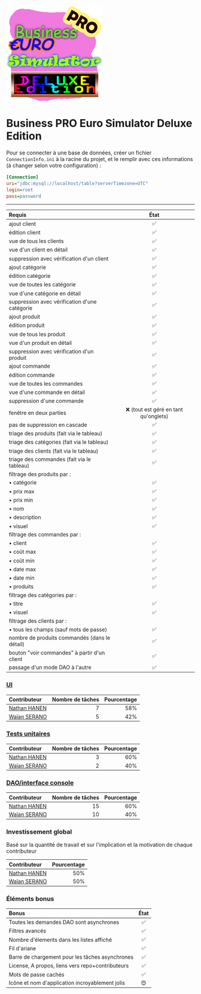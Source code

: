 ![](https://github.com/Waynocs/NathanWaian_cpoa/blob/master/src/assets/icons/icon.png)

# Business PRO Euro Simulator Deluxe Edition

Pour se connecter à une base de données, créer un fichier `ConnectionInfo.ini` à la racine du projet, et le remplir avec ces informations (à changer selon votre configuration) :
```ini
[Connection]
uri="jdbc:mysql://localhost/table?serverTimezone=UTC"
login=root
pass=password
```

---

Requis|État
:-|:-:
ajout client|✅
édition client|✅
vue de tous les clients|✅
vue d'un client en détail|✅
suppression avec vérification d'un client|✅
ajout catégorie|✅
édition catégorie|✅
vue de toutes les catégorie|✅
vue d'une catégorie en détail|✅
suppression avec vérification d'une catégorie|✅
ajout produit|✅
édition produit|✅
vue de tous les produit|✅
vue d'un produit en détail|✅
suppression avec vérification d'un produit|✅
ajout commande|✅
édition commande|✅
vue de toutes les commandes|✅
vue d'une commande en détail|✅
suppression d'une commande|✅
fenêtre en deux parties|❌ (tout est géré en tant qu'onglets)
pas de suppression en cascade|✅
triage des produits (fait via le tableau)|✅
triage des catégories (fait via le tableau)|✅
triage des clients (fait via le tableau)|✅
triage des commandes (fait via le tableau)|✅
filtrage des produits par : |
• catégorie|✅
• prix max|✅
• prix min|✅
• nom|✅
• description|✅
• visuel|✅
filtrage des commandes par : |
• client|✅
• coût max|✅
• coût min|✅
• date max|✅
• date min|✅
• produits|✅
filtrage des catégories par : |
• titre|✅
• visuel|✅
filtrage des clients par : |
• tous les champs (sauf mots de passe)|✅
nombre de produits commandés (dans le détail)|✅
bouton "voir commandes" à partir d'un client|✅
passage d'un mode DAO à l'autre|✅

### [UI](https://github.com/Waynocs/NathanWaian_cpoa/projects/3)

Contributeur|Nombre de tâches|Pourcentage
:-|-:|-:
[Nathan HANEN](https://github.com/WildGoat07)|7|58%
[Waïan SERANO](https://github.com/Waynocs)|5|42%

### [Tests unitaires](https://github.com/Waynocs/NathanWaian_cpoa/projects/2)

Contributeur|Nombre de tâches|Pourcentage
:-|-:|-:
[Nathan HANEN](https://github.com/WildGoat07)|3|60%
[Waïan SERANO](https://github.com/Waynocs)|2|40%

### [DAO/interface console](https://github.com/Waynocs/NathanWaian_cpoa/projects/1)

Contributeur|Nombre de tâches|Pourcentage
:-|-:|-:
[Nathan HANEN](https://github.com/WildGoat07)|15|60%
[Waïan SERANO](https://github.com/Waynocs)|10|40%

### Investissement global

Basé sur la quantité de travail et sur l'implication et la motivation de chaque contributeur

Contributeur|Pourcentage
:-|-:
[Nathan HANEN](https://github.com/WildGoat07)|50%
[Waïan SERANO](https://github.com/Waynocs)|50%

### Éléments bonus

Bonus|État
:-|:-:
Toutes les demandes DAO sont asynchrones|✅
Filtres avancés|✅
Nombre d'élements dans les listes affiché|✅
Fil d'ariane|✅
Barre de chargement pour les tâches asynchrones|✅
License, A propos, liens vers repo+contributeurs|✅
Mots de passe cachés|✅
Icône et nom d'application incroyablement jolis|😍
